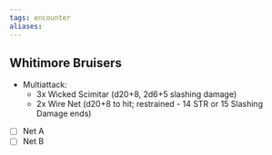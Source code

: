 ```yaml
---
tags: encounter
aliases:
---
```


## Whitimore Bruisers
- Multiattack:
	- 3x Wicked Scimitar (d20+8, 2d6+5 slashing damage)
	- 2x Wire Net (d20+8 to hit; restrained - 14 STR or 15 Slashing Damage ends)
- [ ] Net A
- [ ] Net B